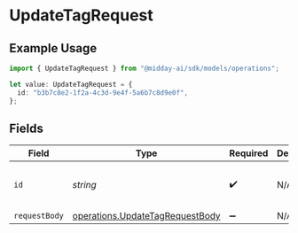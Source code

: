 # UpdateTagRequest

## Example Usage

```typescript
import { UpdateTagRequest } from "@midday-ai/sdk/models/operations";

let value: UpdateTagRequest = {
  id: "b3b7c8e2-1f2a-4c3d-9e4f-5a6b7c8d9e0f",
};
```

## Fields

| Field                                                                              | Type                                                                               | Required                                                                           | Description                                                                        | Example                                                                            |
| ---------------------------------------------------------------------------------- | ---------------------------------------------------------------------------------- | ---------------------------------------------------------------------------------- | ---------------------------------------------------------------------------------- | ---------------------------------------------------------------------------------- |
| `id`                                                                               | *string*                                                                           | :heavy_check_mark:                                                                 | N/A                                                                                | b3b7c8e2-1f2a-4c3d-9e4f-5a6b7c8d9e0f                                               |
| `requestBody`                                                                      | [operations.UpdateTagRequestBody](../../models/operations/updatetagrequestbody.md) | :heavy_minus_sign:                                                                 | N/A                                                                                |                                                                                    |